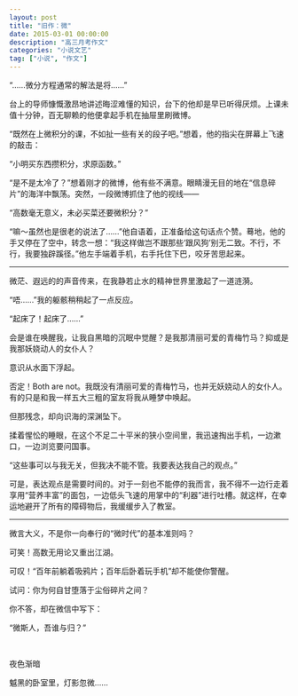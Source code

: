 ```yaml
---
layout: post
title: "旧作：微"
date: 2015-03-01 00:00:00
description: "高三月考作文"
categories: "小说文艺"
tag: ["小说", "作文"]
---
```


“……微分方程通常的解法是将……”

台上的导师慷慨激昂地讲述晦涩难懂的知识，台下的他却是早已听得厌烦。上课未值十分钟，百无聊赖的他便拿起手机在抽屉里刷微博。

“既然在上微积分的课，不如扯一些有关的段子吧。”想着，他的指尖在屏幕上飞速的敲击：

“小明买东西攒积分，求原函数。”

“是不是太冷了？”想着刚才的微博，他有些不满意。眼睛漫无目的地在“信息碎片”的海洋中飘荡。突然，一段微博抓住了他的视线——

“高数毫无意义，未必买菜还要微积分？”

“嘛～虽然也是很老的说法了……”他自语着，正准备给这句话点个赞。蓦地，他的手又停在了空中，转念一想：“我这样做岂不跟那些‘跟风狗’别无二致。不行，不行，我要独辟蹊径。”他左手端着手机，右手托住下巴，咬牙苦思起来。

---


微茫、遐远的的声音传来，在我静若止水的精神世界里激起了一道涟漪。

“唔……”我的躯骸稍稍起了一点反应。

“起床了！起床了……”

会是谁在唤醒我，让我自黑暗的沉眠中觉醒？是我那清丽可爱的青梅竹马？抑或是我那妖娆动人的女仆人？

意识从水面下浮起。

否定！Both are not。我既没有清丽可爱的青梅竹马，也并无妖娆动人的女仆人。有的只是和我一样五大三粗的室友将我从睡梦中唤起。

但那残念，却向识海的深渊坠下。

揉着惺忪的睡眼，在这个不足二十平米的狭小空间里，我迅速掏出手机，一边漱口，一边浏览要问国事。

“这些事可以与我无关，但我决不能不管。我要表达我自己的观点。”

可是，表达观点是需要时间的。对于一刻也不能停的我而言，我不得不一边行走着享用“营养丰富”的面包，一边低头飞速的用掌中的“利器”进行吐槽。就这样，在幸运地避开了所有的障碍物后，我缓缓步入了教室。

---


微言大义，不是你一向奉行的“微时代”的基本准则吗？

可笑！高数无用论又重出江湖。

可叹！“百年前躺着吸鸦片；百年后卧着玩手机”却不能使你警醒。

试问：你为何自甘堕落于尘俗碎片之间？

你不答，却在微信中写下：

“微斯人，吾谁与归？”

<br/>

夜色渐暗

魆黑的卧室里，灯影忽微……

